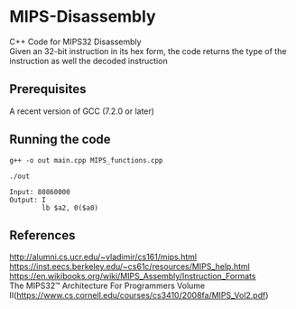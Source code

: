 # MIPS-Disassembly
C++ Code for MIPS32 Disassembly<br>
Given an 32-bit instruction in its hex form, the code returns the type of the instruction
as well the decoded instruction<br>

## Prerequisites
A recent version of GCC (7.2.0 or later)

## Running the code
```
g++ -o out main.cpp MIPS_functions.cpp
```
```
./out
```
```
Input: 80860000
Output: I 
        lb $a2, 0($a0)
```
## References
http://alumni.cs.ucr.edu/~vladimir/cs161/mips.html<br>
https://inst.eecs.berkeley.edu/~cs61c/resources/MIPS_help.html<br>
https://en.wikibooks.org/wiki/MIPS_Assembly/Instruction_Formats<br>
The MIPS32™ Architecture For Programmers Volume II(https://www.cs.cornell.edu/courses/cs3410/2008fa/MIPS_Vol2.pdf)<br>
